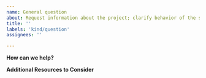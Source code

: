 ```yaml
---
name: General question
about: Request information about the project; clarify behavior of the software
title: ''
labels: 'kind/question'
assignees: ''

---
```


**How can we help?**
<!-- A brief description of what question(s) you have and how we can help clarify. -->

**Additional Resources to Consider**